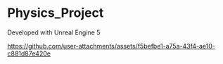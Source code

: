 # Physics_Project

Developed with Unreal Engine 5

https://github.com/user-attachments/assets/f5befbe1-a75a-43f4-ae10-c881d87e420e


